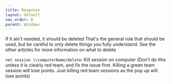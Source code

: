 ```yaml
---
title: Response
layout: default
nav_order: 8
parent: Windows
---
```


If it ain't needed, it should be deleted
That's the general rule that should be used, but be careful to only delete things you fully understand. See the other articles for more information on what to delete

`net session \\computerName/delete`: Kill session on computer (Don't do this unless it is clearly red team, and fix the issue first. Killing a green team session will lose points. Just killing red team sessions as the pop up will lose points)